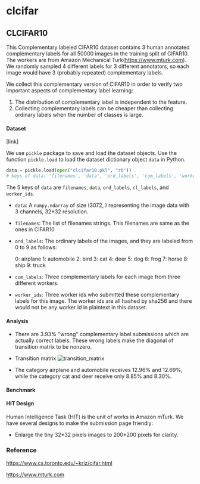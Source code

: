 # clcifar

## CLCIFAR10

This Complementary labeled CIFAR10 dataset contains 3 human annotated complementary labels for all 50000 images in the training split of CIFAR10. The workers are from Amazon Mechanical Turk(https://www.mturk.com). We randomly sampled 4 different labels for 3 different annotators, so each image would have 3 (probably repeated) complementary labels.

We collect this complementary version of CIFAR10 in order to verify two important aspects of complementary label learning:

1. The distribution of complementary label is independent to the feature.
2. Collecting complementary labels can be cheaper than collecting ordinary labels when the number of classes is large.

#### Dataset

[link]

We use `pickle` package to save and load the dataset objects. Use the function `pickle.load` to load the dataset dictionary object `data` in Python.

```python
data = pickle.load(open("clcifar10.pkl", "rb"))
# keys of data: 'filenames', 'data', 'ord_labels', 'com_labels', 'worker_ids'
```

The 5 keys of `data` are `filenames`, `data`, `ord_labels`, `cl_labels`, and `worker_ids`.

* `data`: A `numpy.ndarray` of size (3072, ) representing the image data with 3 channels, 32*32 resolution.

* `filenames`: The list of filenames strings. This filenames are same as the ones in CIFAR10

* `ord_labels`: The ordinary labels of the images, and they are labeled from 0 to 9 as follows:

  0: airplane
  1: automobile
  2: bird
  3: cat
  4: deer
  5: dog
  6: frog
  7: horse
  8: ship
  9: truck

* `com_labels`: Three complementary labels for each image from three different workers.
* `worker_ids`: Three worker ids who submitted these complementary labels for this image. The worker ids are all hashed by sha256 and there would not be any worker id in plaintext in this dataset.

#### Analysis

* There are 3.93% "wrong" complementary label submissions which are actually correct labels. These wrong labels make the diagonal of transition matrix to be nonzero.
* Transition matrix
  ![transition_matrix](/Users/anthony/Desktop/HTlab/mturkcll/pcl50000/transition_matrix.png)

* The category airplane and automobile receives 12.96% and 12.69%, while the category cat and deer receive only 8.85% and 8.30%.

#### Benchmark

#### HIT Design

Human Intelligence Task (HIT) is the unit of works in Amazon mTurk. We have several designs to make the submission page friendly:

* Enlarge the tiny 32\*32 pixels images to 200\*200 pixels for clarity.

### Reference

https://www.cs.toronto.edu/~kriz/cifar.html

https://www.mturk.com